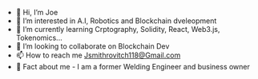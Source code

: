 - 👋 Hi, I’m Joe
- 👀 I’m interested in A.I, Robotics and Blockchain dveleopment
- 🌱 I’m currently learning Crptography, Solidity, React, Web3.js, Tokenomics...
- 💞️ I’m looking to collaborate on Blockchain Dev
- 📫 How to reach me Jsmithrovitch118@Gmail.com
- 🤯 Fact about me - I am a former Welding Engineer and business owner 

